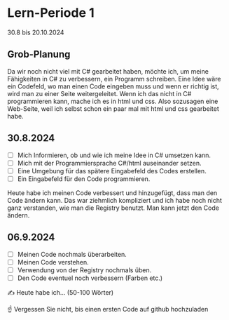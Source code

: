 # Lern-Periode 1

30.8 bis 20.10.2024

## Grob-Planung

Da wir noch nicht viel mit C# gearbeitet haben, möchte ich, um meine Fähigkeiten in C# zu verbessern, ein Programm schreiben. Eine Idee wäre ein Codefeld, wo man einen Code eingeben muss und wenn er richtig ist, wird man zu einer Seite weitergeleitet. Wenn ich das nicht in C# programmieren kann, mache ich es in html und css. Also sozusagen eine Web-Seite, weil ich selbst schon ein paar mal mit html und css gearbeitet habe.

## 30.8.2024
- [ ] Mich Informieren, ob und wie ich meine Idee in C# umsetzen kann.
- [ ] Mich mit der Programmiersprache C#/html auseinander setzen.
- [ ] Eine Umgebung für das spätere Eingabefeld des Codes erstellen.
- [ ] Ein Eingabefeld für den Code programmieren.

Heute habe ich meinen Code verbessert und hinzugefügt, dass man den Code ändern kann. Das war ziehmlich kompliziert und ich habe noch nicht ganz verstanden, wie man die Registry benutzt. Man kann jetzt den Code ändern.

## 06.9.2024

- [ ] Meinen Code nochmals überarbeiten.
- [ ] Meinen Code verstehen.
- [ ] Verwendung von der Registry nochmals üben.
- [ ] Den Code eventuel noch verbessern (Farben etc.)

✍️ Heute habe ich... (50-100 Wörter)

☝️ Vergessen Sie nicht, bis einen ersten Code auf github hochzuladen
